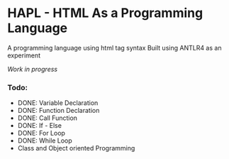 # HAPL - HTML As a Programming Language
A programming language using html tag syntax
Built using ANTLR4 as an experiment 

*Work in progress*

### Todo:
<ul>
  <li>DONE: Variable Declaration</li>
  <li>DONE: Function Declaration</li>
  <li>DONE: Call Function</li>
  <li>DONE: If - Else</li>
  <li>DONE: For Loop </li>
  <li>DONE: While Loop </li>

<li>Class and Object oriented Programming</li>
</ul>


